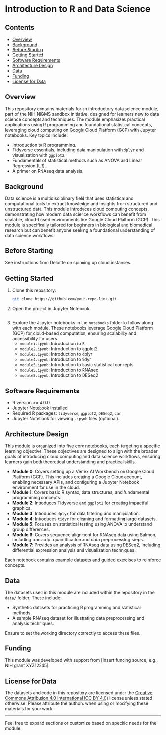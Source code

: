 # Introduction to R and Data Science

## **Contents**

- [Overview](#overview)
- [Background](#background)
- [Before Starting](#before-starting)
- [Getting Started](#getting-started)
- [Software Requirements](#software-requirements)
- [Architecture Design](#architecture-design)
- [Data](#data)
- [Funding](#funding)
- [License for Data](#license-for-data)

## **Overview**

This repository contains materials for an introductory data science module, part of the NIH NIGMS sandbox initiative, designed for learners new to data science concepts and techniques. The module emphasizes practical applications using R programming and foundational statistical concepts, leveraging cloud computing on Google Cloud Platform (GCP) with Jupyter notebooks. Key topics include:

- Introduction to R programming.
- Tidyverse essentials, including data manipulation with `dplyr` and visualization with `ggplot2`.
- Fundamentals of statistical methods such as ANOVA and Linear Regression (LR).
- A primer on RNAseq data analysis.

## **Background**

Data science is a multidisciplinary field that uses statistical and computational tools to extract knowledge and insights from structured and unstructured data. This module introduces cloud computing concepts, demonstrating how modern data science workflows can benefit from scalable, cloud-based environments like Google Cloud Platform (GCP). This module is specifically tailored for beginners in biological and biomedical research but can benefit anyone seeking a foundational understanding of data science workflows.

## **Before Starting**

See instructions from Deloitte on spinning up cloud instances.

## **Getting Started**

1. Clone this repository:
   ```bash
   git clone https://github.com/your-repo-link.git
   ```
2. Open the project in Jupyter Notebook.
   ```
3. Explore the Jupyter notebooks in the `notebooks` folder to follow along with each module. These notebooks leverage Google Cloud Platform (GCP) for cloud-based computation, ensuring scalability and accessibility for users.
   - `module1.ipynb`: Introduction to R
   - `module2.ipynb`: Introduction to ggplot2
   - `module3.ipynb`: Introduction to dplyr
   - `module4.ipynb`: Introduction to tidyr
   - `module5.ipynb`: Introduction to basic statistical concepts
   - `module5.ipynb`: Introduction to RNAseq
   - `module5.ipynb`: Introduction to DESeq2

## **Software Requirements**

- R version >= 4.0.0
- Jupyter Notebook installed
- Required R packages: `tidyverse`, `ggplot2`, `DESeq2`, `car`
- Jupyter Notebook for viewing `.ipynb` files (optional).

## **Architecture Design**

This module is organized into five core notebooks, each targeting a specific learning objective. These objectives are designed to align with the broader goals of introducing cloud computing and data science workflows, ensuring learners gain both theoretical understanding and practical skills.

- **Module 0**: Covers setting up a Vertex AI Workbench on Google Cloud Platform (GCP). This includes creating a Google Cloud account, enabling necessary APIs, and configuring a Jupyter Notebook environment for use in the cloud.
- **Module 1**: Covers basic R syntax, data structures, and fundamental programming concepts.
- **Module 2**: Introduces Tidyverse and `ggplot2` for creating impactful graphics.
- **Module 3**: Introduces `dplyr` for data filtering and manipulation. 
- **Module 4**: Introduces  `tidyr` for cleaning and formatting large datasets.
- **Module 5**: Focuses on statistical testing using ANOVA to understand group differences.
- **Module 6**: Covers sequence alignment for RNAseq data using Salmon, including transcript quantification and data preprocessing steps.
- **Module 7**: Provides an analysis of RNAseq data using DESeq2, including differential expression analysis and visualization techniques.

Each notebook contains example datasets and guided exercises to reinforce concepts.

## **Data**

The datasets used in this module are included within the repository in the `data/` folder. These include:

- Synthetic datasets for practicing R programming and statistical methods.
- A sample RNAseq dataset for illustrating data preprocessing and analysis techniques.

Ensure to set the working directory correctly to access these files.

## **Funding**

This module was developed with support from [insert funding source, e.g., NIH grant XYZ12345].

## **License for Data**

The datasets and code in this repository are licensed under the [Creative Commons Attribution 4.0 International (CC BY 4.0)](https://creativecommons.org/licenses/by/4.0/) license unless stated otherwise. Please attribute the authors when using or modifying these materials for your work.

---

Feel free to expand sections or customize based on specific needs for the module.


